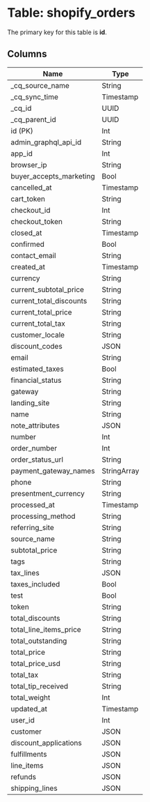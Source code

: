 # Table: shopify_orders

The primary key for this table is **id**.

## Columns

| Name          | Type          |
| ------------- | ------------- |
|_cq_source_name|String|
|_cq_sync_time|Timestamp|
|_cq_id|UUID|
|_cq_parent_id|UUID|
|id (PK)|Int|
|admin_graphql_api_id|String|
|app_id|Int|
|browser_ip|String|
|buyer_accepts_marketing|Bool|
|cancelled_at|Timestamp|
|cart_token|String|
|checkout_id|Int|
|checkout_token|String|
|closed_at|Timestamp|
|confirmed|Bool|
|contact_email|String|
|created_at|Timestamp|
|currency|String|
|current_subtotal_price|String|
|current_total_discounts|String|
|current_total_price|String|
|current_total_tax|String|
|customer_locale|String|
|discount_codes|JSON|
|email|String|
|estimated_taxes|Bool|
|financial_status|String|
|gateway|String|
|landing_site|String|
|name|String|
|note_attributes|JSON|
|number|Int|
|order_number|Int|
|order_status_url|String|
|payment_gateway_names|StringArray|
|phone|String|
|presentment_currency|String|
|processed_at|Timestamp|
|processing_method|String|
|referring_site|String|
|source_name|String|
|subtotal_price|String|
|tags|String|
|tax_lines|JSON|
|taxes_included|Bool|
|test|Bool|
|token|String|
|total_discounts|String|
|total_line_items_price|String|
|total_outstanding|String|
|total_price|String|
|total_price_usd|String|
|total_tax|String|
|total_tip_received|String|
|total_weight|Int|
|updated_at|Timestamp|
|user_id|Int|
|customer|JSON|
|discount_applications|JSON|
|fulfillments|JSON|
|line_items|JSON|
|refunds|JSON|
|shipping_lines|JSON|